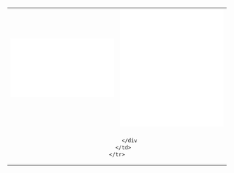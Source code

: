 
<table align="center" width="max">
    <tr>
        <td>
            <img src="/metrics.repository.svg" alt="Metrics" width="400">
        </td>
        <td>
            <img src="/metrics.sem.svg" alt="Metrics" width="400">
        </td>
    </tr>
    <tr>
        <td colspan="2">
            <div align="center">
                
            </div
        </td>
    </tr>
</table>
